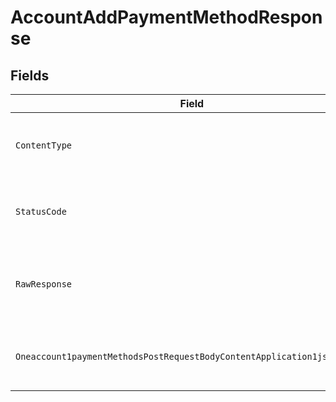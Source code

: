 # AccountAddPaymentMethodResponse


## Fields

| Field                                                                                                                                                                                     | Type                                                                                                                                                                                      | Required                                                                                                                                                                                  | Description                                                                                                                                                                               |
| ----------------------------------------------------------------------------------------------------------------------------------------------------------------------------------------- | ----------------------------------------------------------------------------------------------------------------------------------------------------------------------------------------- | ----------------------------------------------------------------------------------------------------------------------------------------------------------------------------------------- | ----------------------------------------------------------------------------------------------------------------------------------------------------------------------------------------- |
| `ContentType`                                                                                                                                                                             | *string*                                                                                                                                                                                  | :heavy_check_mark:                                                                                                                                                                        | HTTP response content type for this operation                                                                                                                                             |
| `StatusCode`                                                                                                                                                                              | *int*                                                                                                                                                                                     | :heavy_check_mark:                                                                                                                                                                        | HTTP response status code for this operation                                                                                                                                              |
| `RawResponse`                                                                                                                                                                             | [*http.Response](https://pkg.go.dev/net/http#Response)                                                                                                                                    | :heavy_minus_sign:                                                                                                                                                                        | Raw HTTP response; suitable for custom response parsing                                                                                                                                   |
| `Oneaccount1paymentMethodsPostRequestBodyContentApplication1jsonSchema`                                                                                                                   | [*shared.Oneaccount1paymentMethodsPostRequestBodyContentApplication1jsonSchemaOutput](../../models/shared/oneaccount1paymentmethodspostrequestbodycontentapplication1jsonschemaoutput.md) | :heavy_minus_sign:                                                                                                                                                                        | The payment method was successfully added                                                                                                                                                 |